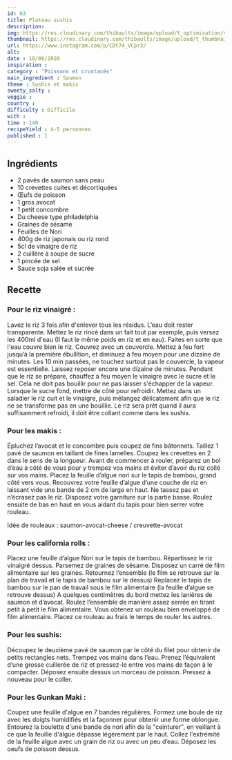 ```yaml
---
id: 63
title: Plateau sushis
description: 
img: https://res.cloudinary.com/thibaults/image/upload/t_optimisation/v1600517484/Recipes/20200810_sushis.jpg
thumbnail: https://res.cloudinary.com/thibaults/image/upload/t_thumbnail_josie/v1600517484/Recipes/20200810_sushis.jpg
url: https://www.instagram.com/p/CDt74_VCpr3/
alt: 
date : 10/08/2020
inspiration :
category : "Poissons et crustacés"
main_ingredient : Saumon
theme : Sushis et makis
sweety_salty : 
veggie : 
country :
difficulty : Difficile
with : 
time : 140
recipeYield : 4-5 personnes
published : 1
---
```


## Ingrédients
 - 2 pavés de saumon sans peau
 - 10 crevettes cuites et décortiquées
 - Œufs de poisson
 - 1 gros avocat
 - 1 petit concombre
 - Du cheese type philadelphia
 - Graines de sésame
 - Feuilles de Nori
 - 400g de riz japonais ou riz rond
 - 5cl de vinaigre de riz
 - 2 cuillère à soupe de sucre
 - 1 pincée de sel
 - Sauce soja salée et sucrée


## Recette
### Pour le riz vinaigré :
Lavez le riz 3 fois afin d'enlever tous les résidus. L’eau doit rester transparente.
Mettez le riz rincé dans un fait tout par exemple, puis versez les 400ml d'eau (Il faut le même poids en riz et en eau). Faites en sorte que l'eau couvre bien le riz. Couvrez avec un couvercle. Mettez à feu fort jusqu’à la première ébullition, et diminuez à feu moyen pour une dizaine de minutes. Les 10 min passées, ne touchez surtout pas le couvercle, la vapeur est essentielle. Laissez reposer encore une dizaine de minutes. Pendant que le riz se prépare, chauffez à feu moyen le vinaigre avec le sucre et le sel. Cela ne doit pas bouillir pour ne pas laisser s'échapper de la vapeur. Lorsque le sucre fond, mettre de côté pour refroidir. Mettez dans un saladier le riz cuit et le vinaigre, puis mélangez délicatement afin que le riz ne se transforme pas en une bouillie. Le riz sera prêt quand il aura suffisamment refroidi, il doit être collant comme dans les sushis.

### Pour les makis :
Épluchez l’avocat et le concombre puis coupez de fins bâtonnets. Taillez 1 pavé de saumon en taillant de fines lamelles. Coupez les crevettes en 2 dans le sens de la longueur. Avant de commencer à rouler, préparez un bol d’eau à côté de vous pour y trempez vos mains et éviter d’avoir du riz collé sur vos mains. Placez la feuille d’algue nori sur le tapis de bambou, grand côté vers vous. Recouvrez votre feuille d’algue d’une couche de riz en laissant vide une bande de 2 cm de large en haut. Ne tassez pas et n’écrasez pas le riz. Disposez votre garniture sur la partie basse. Roulez ensuite de bas en haut en vous aidant du tapis pour bien serrer votre rouleau.

Idée de rouleaux : saumon-avocat-cheese / creuvette-avocat

### Pour les california rolls :
Placez une feuille d’algue Nori sur le tapis de bambou. Répartissez le riz vinaigré dessus. Parsemez de graines de sésame. Disposez un carré de film alimentaire sur les graines. Retournez l’ensemble (le film se retrouve sur le plan de travail et le tapis de bambou sur le dessus) Replacez le tapis de bambou sur le pan de travail sous le film alimentaire (la feuille d’algue se retrouve dessus) A quelques centimètres du bord mettez les lanières de saumon et d’avocat. Roulez l’ensemble de manière assez serrée en tirant petit à petit le film alimentaire. Vous obtenez un rouleau bien enveloppé de film alimentaire. Placez ce rouleau au frais le temps de rouler les autres.

### Pour les sushis:
Découpez le deuxième pavé de saumon par le côté du filet pour obtenir de petits rectangles nets. Trempez vos mains dans l’eau. Prenez l’équivalent d’une grosse cuillerée de riz et pressez-le entre vos mains de façon à le compacter. Déposez ensuite dessus un morceau de poisson. Pressez à nouveau pour le coller.

### Pour les Gunkan Maki :
Coupez une feuille d'algue en 7 bandes régulières. Formez une boule de riz avec les doigts humidifiés et la façonner pour obtenir une forme oblongue. Entourez la boulette d'une bande de nori afin de la "ceinturer", en veillant à ce que la feuille d'algue dépasse légèrement par le haut. Collez l'extrémité de la feuille algue avec un grain de riz ou avec un peu d’eau. Déposez les oeufs de poisson dessus.